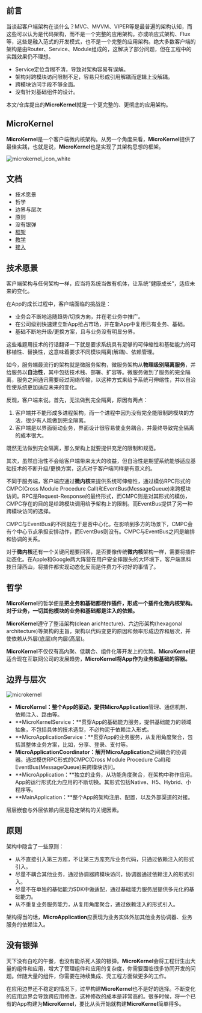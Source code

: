 

## 前言

当谈起客户端架构在谈什么？MVC、MVVM、VIPER等是最普遍的架构认知，而这些可以认为是代码架构，而不是一个完整的应用架构。亦或响应式架构、Flux等，这些是融入范式的开发模式，也不是一个完整的应用架构。绝大多数客户端的架构是由Router、Service、Module组成的，这解决了部分问题，但在工程中的实践效果仍不理想。

- Service定位含糊不清，导致对架构容易有误解。
- 架构对跨模块访问限制不足，容易只形成引用解耦而逻辑上没解耦。
- 跨模块访问手段不够全面。
- 没有针对基础组件的设计。

本文/仓库提出的**MicroKernel**就是一个更完整的、更彻底的应用架构。



## MicroKernel

**MicroKernel**是一个客户端微内核架构。从另一个角度来看，**MicroKernel**提供了最佳实践，也就是说，**MicroKernel**也是实现了其架构思想的框架。

![microkernel_icon_white](https://github.com/mrriddler/MicroKernel/raw/master/resources/microkernel_icon_white.png)



## 文档

- 技术愿景
- 哲学
- 边界与层次
- 原则
- 没有银弹
- [框架](https://github.com/mrriddler/MicroKernel/blob/master/resources/Framework.md)
- [教学](https://github.com/mrriddler/MicroKernelDemo)
- [接入](https://github.com/mrriddler/MicroKernelDemo/blob/master/resources/Access.md)



## 技术愿景

客户端架构与任何架构一样，应当将系统当做有机体，让系统“健康成长”，适应未来的变化。

在App的成长过程中，客户端面临的挑战是：

- 业务会不断地追随趋势/切换方向，并在老业务中推广。
- 在公司级别快速建立新App抢占市场，并在新App中复用已有业务、基础。
- 基础不断地升级/更换方案，且与业务没有明显分界。

这些难题用技术的行话翻译一下就是要求系统具有足够的可伸缩性和基础能力的可移植性、替换性，这意味着要求不同模块隔离(解耦)、依赖管理。

如今，服务端最流行的架构就是微服务架构，微服务架构从**物理级别隔离服务**，并给服务以**自治性**，其中包括技术栈、部署、扩容等。微服务做到了服务的完全隔离，服务之间通讯需要经过网络传输，以这种方式来给予系统可伸缩性，并以自治性使系统更加适应未来的变化。

反观，客户端来说。首先，无法做到完全隔离，原因有两点：

1. 客户端并不能形成多进程架构，而一个进程中因为没有完全能限制跨模块的方法，很少有人能做到完全隔离。
2. 客户端是以界面驱动业务，界面设计很容易使业务耦合，并最终导致完全隔离的成本很大。

既然无法做到完全隔离，那么架构上就要提供充足的限制和规范。

其次，虽然自治性不会给客户端带来太大的收益，但自治性是期望系统能够适应基础技术的不断升级/更换方案，这点对于客户端同样是有意义的。

不同于服务端，客户端应通过**微内核**来提供系统可伸缩性，通过模仿RPC形式的CMPC(Cross Module Procedure Call)和EventBus(MessageQueue)来跨模块访问。RPC是Request-Response的最终形式，而CMPC则是对其形式的模仿，CMPC存在的目的是给跨模块调用给予架构上的限制。而EventBus提供了另一种跨模块访问的选择。

CMPC与EventBus的不同就在于是否中心化。在影响到多方的场景下，CMPC会有个中心节点承担安排动作，而EventBus则没有。CMPC与EventBus之间是编排和协调的关系。

对于**微内核**还有一个关键问题要回答，是否要像传统**微内核**架构一样，需要将插件动态化。在Apple和Google两大阵营在用户安全摔跟头的大环境下，客户端黑科技日薄西山，将插件都实现动态化反而是件费力不讨好的事情了。



## 哲学

**MicroKernel**的哲学便是**把业务和基础都视作插件，形成一个插件化微内核架构。对于业务，一切其他模块的业务和基础都是注入的依赖。**

**MicroKernel**遵守了整洁架构(clean arichtecture)、六边形架构(hexagonal architecture)等架构的主旨，架构以代码变更的原因和频率形成边界和层次，并使依赖从外层(底层)向内层(高层)。

**MicroKernel**不仅仅有高内聚、低耦合、组件化等开发上的优势。**MicroKernel**更适合现在互联网公司的发展趋势，**MicroKernel将App作为业务和基础的容器。**



## 边界与层次

![microkernel](https://github.com/mrriddler/MicroKernel/raw/master/resources/microkernel.jpeg)

- **MicroKernel：**整个App的驱动，提供**MicroApplication**管理、通信机制、依赖注入、路由等。
- **MicroKernelService：**贯穿App的基础能力服务，提供基础能力的领域抽象，不包括具体的技术选型，不必拘泥于依赖注入形式。
- **MicroApplicationService：**贯穿App的业务服务，从复用角度聚合，包括其整体业务方案，比如，分享、登录、支付等。
- **MicroApplicationCoordinator：**解开**MicroApplication**之间耦合的协调器。通过模仿RPC形式的CMPC(Cross Module Procedure Call)和EventBus(MessageQueue)来跨模块访问。
- **MicroApplication：**独立的业务，从功能角度聚合，在架构中称作应用。App的运行形式化为应用的不断切换。其形式包括Native、H5、Hybrid、小程序等。
- **MainApplication：**整个App的架构注册、配置，以及外部渠道的对接。

层层嵌套与外层依赖内层是稳定架构的关键因素。



## 原则

架构中隐含了一些原则：

- 从不直接引入第三方库，不让第三方库充斥业务代码，只通过依赖注入的形式引入。
- 尽量不耦合其他业务，通过协调器跨模块访问，协调器通过依赖注入的形式引入。
- 尽量不在单独的基础能力SDK中做适配，通过基础能力服务层提供多元化的基础能力。
- 从不重复业务服务能力，从复用角度聚合，通过依赖注入的形式引入。

架构得当的话，**MicroApplication**应表现为业务实体外加其他业务协调器、业务服务的依赖注入。



## 没有银弹

天下没有白吃的午餐，也没有能杀死人狼的银弹。**MicroKernel**会将工程衍生出大量的组件和应用，增大了管理组件和应用的复杂度，你需要面临很多协同开发的问题。伴随大量的组件，你需要在持续集成、壳工程方面做更多的工作。

在应用边界还不稳定的情况下，过早构建**MicroKernel**也不是好的选择。不断变化的应用边界会导致跨应用修改，这种修改的成本是非常高的。很多时候，将一个已有的App构建为**MicroKernel**，要比从头开始就构建**MicroKernel**简单得多。



